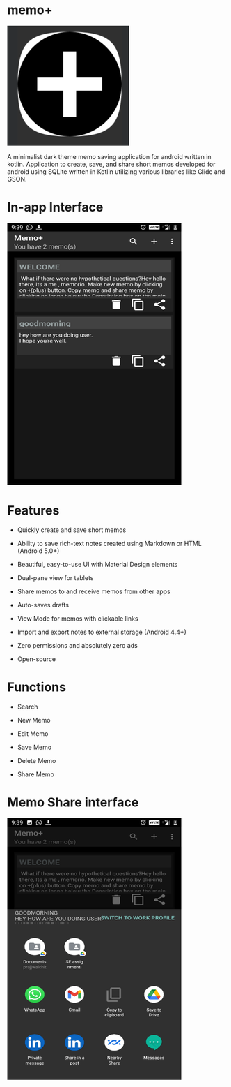 # memo+

<img src=https://github.com/pjdurden/memo-/blob/master/app%20logo.png>

A minimalist dark theme memo saving application for android written in kotlin.
Application to create, save, and share short memos developed for android using SQLite written in Kotlin utilizing various libraries like Glide and GSON.

# In-app Interface
<img src="https://github.com/pjdurden/memo-/blob/master/Screenshot_20210222-093931.jpg" width="400" height="600">

# Features
* Quickly create and save short memos

* Ability to save rich-text notes created using Markdown or HTML (Android 5.0+)

* Beautiful, easy-to-use UI with Material Design elements

* Dual-pane view for tablets

* Share memos to and receive memos from other apps

* Auto-saves drafts

* View Mode for memos with clickable links

* Import and export notes to external storage (Android 4.4+)

* Zero permissions and absolutely zero ads

* Open-source

# Functions

* Search

* New Memo

* Edit Memo

* Save Memo

* Delete Memo

* Share Memo

# Memo Share interface

<img src="https://github.com/pjdurden/memo-/blob/master/Screenshot_20210222-093948.jpg" width="400" height="600">
